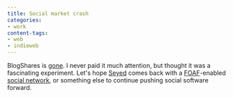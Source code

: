 ```yaml
---
title: Social market crash
categories:
- work
content-tags:
- web
- indieweb
---
```


BlogShares is [gone][1].  I never paid it much attention, but thought it was a fascinating experiment.  Let's hope [Seyed][2] comes back with a [FOAF][3]-enabled [social
network][4], or something else to continue pushing social software forward.

   [1]: http://www.blogshares.com/
   [2]: http://monkeyx.com/
   [3]: http://www.foaf-project.org/
   [4]: http://www.friendster.com/

